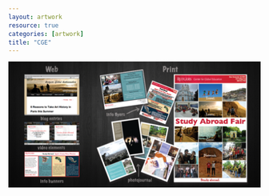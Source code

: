```yaml
---
layout: artwork
resource: true
categories: [artwork]
title: "CGE"
---
```


![screenshot](/artwork/cge/CGE_spread.png)